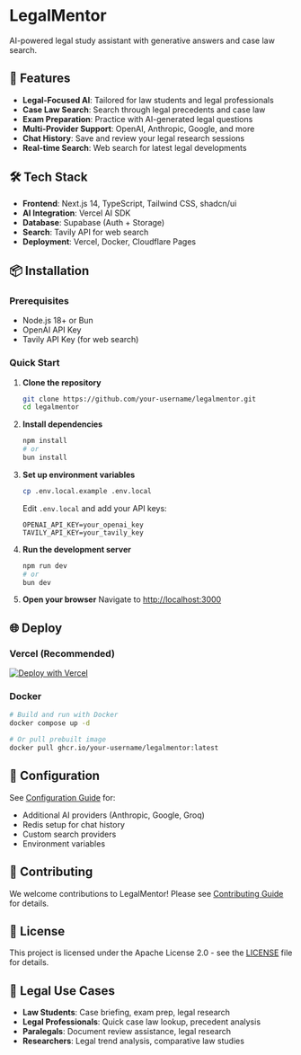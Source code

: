 # LegalMentor

AI-powered legal study assistant with generative answers and case law search.

## 🚀 Features

- **Legal-Focused AI**: Tailored for law students and legal professionals
- **Case Law Search**: Search through legal precedents and case law
- **Exam Preparation**: Practice with AI-generated legal questions
- **Multi-Provider Support**: OpenAI, Anthropic, Google, and more
- **Chat History**: Save and review your legal research sessions
- **Real-time Search**: Web search for latest legal developments

## 🛠️ Tech Stack

- **Frontend**: Next.js 14, TypeScript, Tailwind CSS, shadcn/ui
- **AI Integration**: Vercel AI SDK
- **Database**: Supabase (Auth + Storage)
- **Search**: Tavily API for web search
- **Deployment**: Vercel, Docker, Cloudflare Pages

## 📦 Installation

### Prerequisites

- Node.js 18+ or Bun
- OpenAI API Key
- Tavily API Key (for web search)

### Quick Start

1. **Clone the repository**
   ```bash
   git clone https://github.com/your-username/legalmentor.git
   cd legalmentor
   ```

2. **Install dependencies**
   ```bash
   npm install
   # or
   bun install
   ```

3. **Set up environment variables**
   ```bash
   cp .env.local.example .env.local
   ```
   
   Edit `.env.local` and add your API keys:
   ```
   OPENAI_API_KEY=your_openai_key
   TAVILY_API_KEY=your_tavily_key
   ```

4. **Run the development server**
   ```bash
   npm run dev
   # or
   bun dev
   ```

5. **Open your browser**
   Navigate to [http://localhost:3000](http://localhost:3000)

## 🌐 Deploy

### Vercel (Recommended)

[![Deploy with Vercel](https://vercel.com/button)](https://vercel.com/new/clone?repository-url=https%3A%2F%2Fgithub.com%2Fyour-username%2Flegalmentor)

### Docker

```bash
# Build and run with Docker
docker compose up -d

# Or pull prebuilt image
docker pull ghcr.io/your-username/legalmentor:latest
```

## 🔧 Configuration

See [Configuration Guide](docs/CONFIGURATION.md) for:
- Additional AI providers (Anthropic, Google, Groq)
- Redis setup for chat history
- Custom search providers
- Environment variables

## 🤝 Contributing

We welcome contributions to LegalMentor! Please see [Contributing Guide](CONTRIBUTING.md) for details.

## 📄 License

This project is licensed under the Apache License 2.0 - see the [LICENSE](LICENSE) file for details.

## 🎯 Legal Use Cases

- **Law Students**: Case briefing, exam prep, legal research
- **Legal Professionals**: Quick case law lookup, precedent analysis
- **Paralegals**: Document review assistance, legal research
- **Researchers**: Legal trend analysis, comparative law studies
